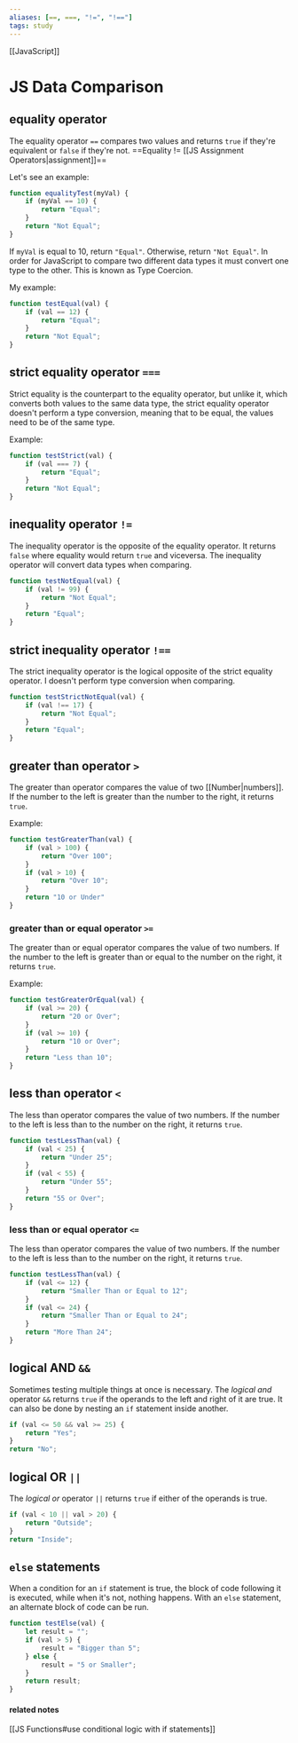 ```yaml
---
aliases: [==, ===, "!=", "!=="]
tags: study
---
```

[[JavaScript]]
# JS Data Comparison

## equality operator
The equality operator `==` compares two values and returns `true` if they're equivalent or `false` if they're not.
==Equality != [[JS Assignment Operators|assignment]]==

Let's see an example:

```js
function equalityTest(myVal) {
	if (myVal == 10) {
		return "Equal";
	}
	return "Not Equal";
}
```

If `myVal` is equal to 10, return `"Equal"`. Otherwise, return `"Not Equal"`.
In order for JavaScript to compare two different data types it must convert one type to the other. This is known as Type Coercion.

My example:

```js
function testEqual(val) {
	if (val == 12) { 
		return "Equal";
	}
	return "Not Equal";
}
```

## strict equality operator `===`

Strict equality is the counterpart to the equality operator, but unlike it, which converts both values to the same data type, the strict equality operator doesn't perform a type conversion, meaning that to be equal, the values need to be of the same type. 

Example:

```js
function testStrict(val) {
	if (val === 7) {
		return "Equal";
	}
	return "Not Equal";
}
```

## inequality operator `!=`
The inequality operator is the opposite of the equality operator. It returns `false` where equality would return `true` and viceversa. The inequality operator will convert data types when comparing.

```javascript
function testNotEqual(val) {
	if (val != 99) {
		return "Not Equal";
	}
	return "Equal";
}
```

## strict inequality operator `!==`

The strict inequality operator is the logical opposite of the strict equality operator. I doesn't perform type conversion when comparing.

```javascript
function testStrictNotEqual(val) {
	if (val !== 17) {
		return "Not Equal";
	}
	return "Equal";
}
```

## greater than operator `>`

The greater than operator compares the value of two [[Number|numbers]]. If the number to the left is greater than the number to the right, it returns `true`.

Example:

```javascript
function testGreaterThan(val) {
	if (val > 100) {
		return "Over 100";
	}
	if (val > 10) {
		return "Over 10";
	}
	return "10 or Under"
}
```

### greater than or equal operator `>=`

The greater than or equal operator compares the value of two numbers. If the number to the left is greater than or equal to the number on the right, it returns `true`.

Example:

```javascript
function testGreaterOrEqual(val) {
	if (val >= 20) {
		return "20 or Over";
	}
	if (val >= 10) {
		return "10 or Over";
	}
	return "Less than 10";
}
```

## less than operator `<`

The less than operator compares the value of two numbers. If the number to the left is less than to the number on the right, it returns `true`.

```javascript
function testLessThan(val) {
	if (val < 25) {
		return "Under 25";
	}
	if (val < 55) {
		return "Under 55";
	}
	return "55 or Over";
}
```

### less than or equal operator `<=`

The less than operator compares the value of two numbers. If the number to the left is less than to the number on the right, it returns `true`.

```javascript
function testLessThan(val) {
	if (val <= 12) {
		return "Smaller Than or Equal to 12";
	}
	if (val <= 24) {
		return "Smaller Than or Equal to 24";
	}
	return "More Than 24";
}
```

## logical AND `&&`

Sometimes testing multiple things at once is necessary. The *logical and* operator `&&` returns `true` if the operands to the left and right of it are true. It can also be done by nesting an `if` statement inside another.

```js
if (val <= 50 && val >= 25) {
	return "Yes";
}
return "No";
```

## logical OR `||`

The *logical or* operator `||` returns `true` if either of the operands is true.

```js
if (val < 10 || val > 20) {
	return "Outside";
}
return "Inside";
```

## `else` statements

When a condition for an `if` statement is true, the block of code following it is executed, while when it's not, nothing happens. With an `else` statement, an alternate block of code can be run.

```js
function testElse(val) {
	let result = "";
	if (val > 5) {
		result = "Bigger than 5";
	} else {
		result = "5 or Smaller";
	}
	return result;
}
```

#### related notes

[[JS Functions#use conditional logic with if statements]]